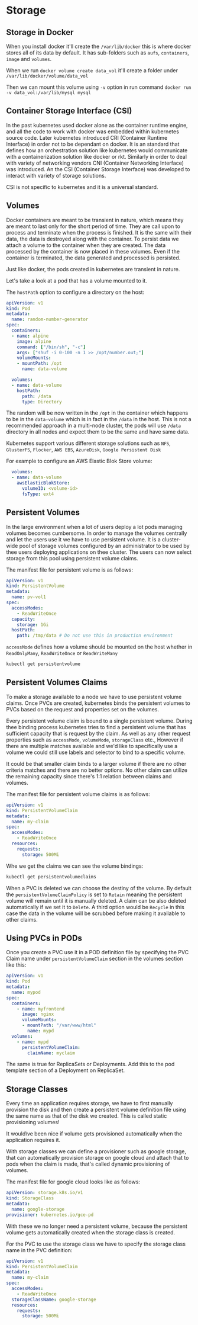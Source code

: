 # Storage

## Storage in Docker

When you install docker it'll create the `/var/lib/docker` this is where docker stores all of its data by default. It has sub-folders such as `aufs`, `containers`, `image` and `volumes`.

When we run `docker volume create data_vol` it'll create a folder under `/var/lib/docker/volume/data_vol`

Then we can mount this volume using `-v` option in run command `docker run -v data_vol:/var/lib/mysql mysql`

## Container Storage Interface (CSI)

In the past kubernetes used docker alone as the container runtime engine, and all the code to work with docker was embedded within kubernetes source code. Later kubernetes introduced CRI (Container Runtime Interface) in order not to be dependant on docker. It is an standard that defines how an orchestration solution like kubernetes would communicate with a containerization solution like docker or rkt. Similarly in order to deal with variety of networking vendors CNI (Container Networking Interface) was introduced. An the CSI (Container Storage Interface) was developed to interact with variety of storage solutions. 

CSI is not specific to kubernetes and it is a universal standard.


## Volumes

Docker containers are meant to be transient in nature, which means they are meant to last only for the short period of time. They are call upon to process and terminate when the process is finished. It is the same with their data, the data is destroyed along with the container. To persist data we attach a volume to the container when they are created. The data processed by the container is now placed in these volumes. Even if the container is terminated, the data generated and processed is persisted. 

Just like docker, the pods created in kubernetes are transient in nature.

Let's take a look at a pod that has a volume mounted to it. 

The `hostPath` option to configure a directory on the host:

```yaml
apiVersion: v1
kind: Pod
metadata:
  name: random-number-generator
spec:
  containers:
  - name: alpine
    image: alpine
    command: ["/bin/sh", "-c"]
    args: ["shuf -i 0-100 -n 1 >> /opt/number.out;"]
    volumeMounts:
    - mountPath: /opt
      name: data-volume

  volumes:
  - name: data-volume
    hostPath:
      path: /data
      type: Directory
```

The random will be now written in the `/opt` in the container which happens to be in the `data-volume` which is in fact in the `/data` in the host. This is not a recommended approach in a multi-node cluster, the pods will use `/data` directory in all nodes and expect them to be the same and have same data. 

Kubernetes support various different storage solutions such as `NFS`, `GlusterFS`, `Flocker`, `AWS EBS`, `AzureDisk`, `Google Persistent Disk`

For example to configure an AWS Elastic Blok Store volume:

```yaml
  volumes:
  - name: data-volume
    awsElasticBlokStore:
      volumeID: <volume-id>
      fsType: ext4
```

## Persistent Volumes

In the large environment when a lot of users deploy a lot pods managing volumes becomes cumbersome. In order to manage the volumes centrally and let the users use it we have to use persistent volume. It is a cluster-wide pool of storage volumes configured by an administrator to be used by  thee users deploying applications on thee  cluster. The users can now select storage from this pool using persistent volume claims. 

The manifest file for persistent volume is as follows:

```yaml
apiVersion: v1
kind: PersistentVolume
metadata:
  name: pv-vol1
spec:
  accessModes:
    - ReadWriteOnce
  capacity:
    storage: 1Gi
  hostPath:
    path: /tmp/data # Do not use this in production environment
```
`accessMode` defines how a volume should be mounted on the host whether in `ReadOnlyMany`, `ReadWriteOnce` or `ReadWriteMany`

```bash
kubectl get persistentvolume
```
## Persistent Volumes Claims

To make a storage available to a node we have to use persistent volume claims. Once PVCs are created, kubernetes binds the persistent volumes to PVCs based on the request and properties set on the volumes. 

Every persistent volume claim is bound to a single persistent volume. During thee binding process kubernetes tries to find a persistent volume that has sufficient capacity that is request by the claim. As well as any other request properties such as `accessMode`, `volumeMode`, `storageClass` etc., However if there are multiple matches available and we'd like to specifically use a volume  we could still use labels and selector to bind to a specific volume.

It could be that smaller claim binds to a larger volume if there are no other criteria matches and there are no better options. No other claim can utilize the remaining capacity since there's 1:1 relation between claims and volumes. 

The manifest file for persistent volume claims is as follows:

```yaml
apiVersion: v1
kind: PersistentVolumeClaim
metadata:
  name: my-claim
spec:
  accessModes:
    - ReadWriteOnce
  resources:
    requests:
      storage: 500Mi
```

Whe we get the claims we can see the volume bindings:

```bash
kubectl get persistentvolumeclaims
```

When a PVC is deleted  we can choose the destiny of the volume. By default the `persistentVolumeClaimPolicy` is set to `Retain` meaning the persistent volume will remain until it is manually deleted. A claim can be also deleted automatically if we set it to `Delete`. A third option would be `Recycle` in this case the data in the volume will be scrubbed before making it available to other claims. 


## Using PVCs in PODs
Once you create a PVC use it in a POD definition file by specifying the PVC Claim name under `persistentVolumeClaim` section in the volumes section like this:


```yaml
apiVersion: v1
kind: Pod
metadata:
  name: mypod
spec:
  containers:
    - name: myfrontend
      image: nginx
      volumeMounts:
      - mountPath: "/var/www/html"
        name: mypd
  volumes:
    - name: mypd
      persistentVolumeClaim:
        claimName: myclaim
```

The same is true for ReplicaSets or Deployments. Add this to the pod template section of a Deployment on ReplicaSet.

## Storage Classes

Every time an application requires storage, we have to first manually provision the disk and then create a persistent volume definition file using the same name as that of the disk we created. This is called static provisioning volumes!

It would\ve been nice if volume gets provisioned automatically when the application requires it. 

With storage classes we can define a provisioner such as google storage, that can automatically provision storage on google cloud and attach that to pods when the claim is made, that's called dynamic provisioning of volumes. 

The manifest file for google cloud looks like as follows:

```yaml
apiVersion: storage.k8s.io/v1
kind: StorageClass
metadata:
  name: google-storage
provisioner: kubernetes.io/gce-pd
```

With these we no longer need a persistent volume, because the persistent volume gets automatically created when the storage class is created.

For the PVC to use the storage class we have to specify the storage class name in the PVC definition:

```yaml
apiVersion: v1
kind: PersistentVolumeClaim
metadata:
  name: my-claim
spec:
  accessModes:
    - ReadWriteOnce
  storageClassName: google-storage
  resources:
    requests:
      storage: 500Mi
```
